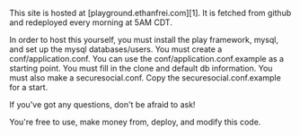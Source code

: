 This site is hosted at [playground.ethanfrei.com][1].  It is fetched from github and redeployed every morning at 5AM CDT.  

In order to host this yourself, you must install the play framework, mysql, and set up the mysql databases/users.  You must create a conf/application.conf.  You can use the conf/application.conf.example as a starting point.  You must fill in the clone and default db information.  You must also make a securesocial.conf.  Copy the securesocial.conf.example for a start.

If you've got any questions, don't be afraid to ask!  


You're free to use, make money from, deploy, and modify this code.  
